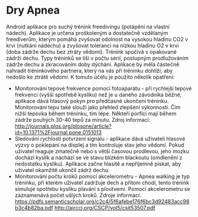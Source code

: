 # Dry Apnea
Android aplikace pro suchý trénink freedivingu (potápění na vlastní nádech). Aplikace je určena proškoleným a dostatečně vzdělaným freediverům, kterým pomáhá zvyšovat odolnost na vysokou hladinu CO2 v krvi (nutkání nádechu) a zvyšovat toleranci na nízkou hladinu O2 v krvi (doba zádrže dechu bez ztráty vědomí). Trénink spočívá v opakované zádrži dechu. Typy tréninků se liší v počtu sérií, postupným prodlužováním zádrže dechu a zkracováním doby dýchání.
Aplikace by měla částečně nahradit tréninkového partnera, který na vás při tréninku dohlíží, aby nedošlo ke ztrátě vědomí. K tomuto účelu je použito několik opatření:
 - Monitorování tepové frekvence pomocí fotoaparátu - při rychlejší tepové frekvenci (vyšší spotřebě kyslíku) než je u daného závodníka        běžné, aplikace dává hlasový pokyn pro předčasné ukončení tréninku. Monitorování tepu také slouží jako přehled zlepšení výkonnosti. Čím    nižší tepovka během tréninku, tím lépe. Někteří porfíci mají během zádrže pouhých 30-40 tepů za minutu.
   Zdroj informací: http://journals.plos.org/plosone/article?id=10.1371%2Fjournal.pone.0151013
 - Sledování rychlosti potvrzení signálu - aplikace dává uživateli hlasové výzvy o poklepání na displej a tím kontroluje stav jeho vědomí.    Pokud uživatel reaguje zmatečně nebo s větší časovou prodlevou, jeho mozku dochází kyslík a nachází se ve stavu blízkém blackoutu          (omdlenění z nedostatku kyslíku). Aplikace začne hlasitě a nepříjemně pískat, aby uživatel okamžitě ukončil zádrž dechu.
- Monitorování počtu kroků pomocí akcelerometru - Apnea walking je typ tréninku, při kterém uživatel zadržuje dech a přitom chodí, tento     trénink simuluje spotřebu kyslíku plavání s ploutvemi. Pomocí akcelerometru se zaznamenává počet ušlých kroků.
  Zdroje informací: https://pdfs.semanticscholar.org/c2c4/5f6afebe176f6bc3d92483acc98b3c4b82ba.pdf
                    http://airccj.org/CSCP/vol5/csit53507.pdf

